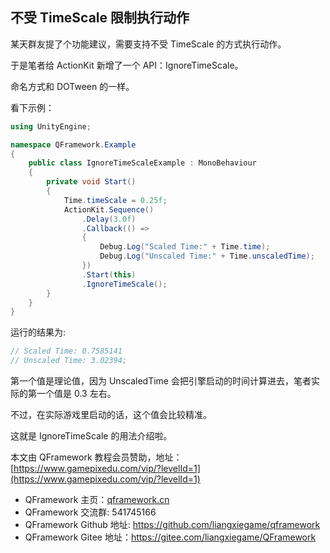 ## 不受 TimeScale 限制执行动作

某天群友提了个功能建议，需要支持不受 TimeScale 的方式执行动作。

于是笔者给 ActionKit 新增了一个 API：IgnoreTimeScale。

命名方式和 DOTween 的一样。

看下示例：

```csharp
using UnityEngine;

namespace QFramework.Example
{
    public class IgnoreTimeScaleExample : MonoBehaviour
    {
        private void Start()
        {
            Time.timeScale = 0.25f;
            ActionKit.Sequence()
                .Delay(3.0f)
                .Callback(() =>
                {
                    Debug.Log("Scaled Time:" + Time.time);
                    Debug.Log("Unscaled Time:" + Time.unscaledTime);
                })
                .Start(this)
                .IgnoreTimeScale();
        }
    }
}
```

运行的结果为:
```csharp
// Scaled Time: 0.7585141
// Unscaled Time: 3.02394;
```

第一个值是理论值，因为 UnscaledTime 会把引擎启动的时间计算进去，笔者实际的第一个值是 0.3 左右。

不过，在实际游戏里启动的话，这个值会比较精准。

这就是 IgnoreTimeScale 的用法介绍啦。

本文由 QFramework 教程会员赞助，地址：[https://www.gamepixedu.com/vip/?levelId=1](https://www.gamepixedu.com/vip/?levelId=1)

* QFramework 主页：[qframework.cn](https://qframework.cn)
* QFramework 交流群: 541745166
* QFramework Github 地址: <https://github.com/liangxiegame/qframework>
* QFramework Gitee 地址：<https://gitee.com/liangxiegame/QFramework>



